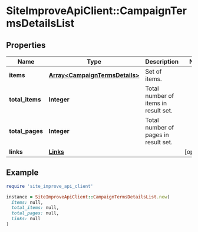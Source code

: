 # SiteImproveApiClient::CampaignTermsDetailsList

## Properties

| Name | Type | Description | Notes |
| ---- | ---- | ----------- | ----- |
| **items** | [**Array&lt;CampaignTermsDetails&gt;**](CampaignTermsDetails.md) | Set of items. |  |
| **total_items** | **Integer** | Total number of items in result set. |  |
| **total_pages** | **Integer** | Total number of pages in result set. |  |
| **links** | [**Links**](Links.md) |  | [optional] |

## Example

```ruby
require 'site_improve_api_client'

instance = SiteImproveApiClient::CampaignTermsDetailsList.new(
  items: null,
  total_items: null,
  total_pages: null,
  links: null
)
```

